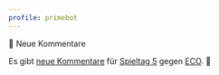 ```yaml
---
profile: primebot
---
```


<discord-mention highlight profile="pinguine"></discord-mention> 💬 Neue Kommentare

<discord-embed border-color="#f1c40f">

Es gibt [neue Kommentare]() für [Spieltag 5]() gegen [ECO](). 💬

</discord-embed>
